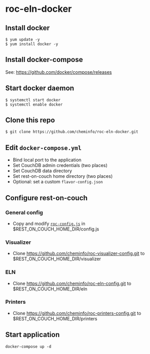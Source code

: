 # roc-eln-docker

## Install docker

```
$ yum update -y
$ yum install docker -y
```

## Install docker-compose

See: https://github.com/docker/compose/releases

## Start docker daemon

```
$ systemctl start docker
$ systemctl enable docker
```

## Clone this repo

```
$ git clone https://github.com/cheminfo/roc-eln-docker.git
```

## Edit `docker-compose.yml`

- Bind local port to the application
- Set CouchDB admin credentials (two places)
- Set CouchDB data directory
- Set rest-on-couch home directory (two places)
- Optional: set a custom `flavor-config.json`

## Configure rest-on-couch

### General config

- Copy and modify [`roc-config.js`](./roc-config.js) in $REST_ON_COUCH_HOME_DIR/config.js

### Visualizer

- Clone https://github.com/cheminfo/roc-visualizer-config.git to $REST_ON_COUCH_HOME_DIR/visualizer

### ELN

- Clone https://github.com/cheminfo/roc-eln-config.git to $REST_ON_COUCH_HOME_DIR/eln

### Printers

- Clone https://github.com/cheminfo/roc-printers-config.git to $REST_ON_COUCH_HOME_DIR/printers

## Start application

`docker-compose up -d`
